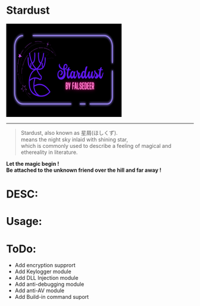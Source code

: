# Stardust
<img src="https://raw.githubusercontent.com/Falsedeer/Stardust/main/Picture/banner.png" width="310" height="250"/>  

---  

> Stardust, also known as 星屑(ほしくず).  
> means the night sky inlaid with shining star,   
> which is commonly used to describe a feeling of magical and ethereality in literature.  

__Let the magic begin !__  
__Be attached to the unknown friend over the hill and far away !__

# DESC:

# Usage:

# ToDo:
- Add encryption supprort  
- Add Keylogger module  
- Add DLL Injection module  
- Add anti-debugging module  
- Add anti-AV module  
- Add Build-in command suport  
